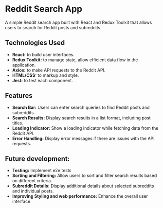# Reddit Search App

A simple Reddit search app built with React and Redux Toolkit that allows users to search for Reddit posts and subreddits.

## Technologies Used
- **React:** to build user interfaces.
- **Redux Toolkit:** to manage state, allow efficient data flow in the application.
- **Axios:** to make API requests to the Reddit API.
- **HTML/CSS:** to markup and style.
- **Jest:** to test each component.

## Features
- **Search Bar:** Users can enter search queries to find Reddit posts and subreddits.
- **Search Results:** Display search results in a list format, including post titles.
- **Loading Indicator:** Show a loading indicator while fetching data from the Reddit API.
- **Error Handling:** Display error messages if there are issues with the API requests.

## Future development:
- **Testing:** Implement e2e tests
- **Sorting and Filtering:** Allow users to sort and filter search results based on different criteria.
- **Subreddit Details:** Display additional details about selected subreddits and individual posts.
- **Improving Styling and web performance:** Enhance the overall user interface.

